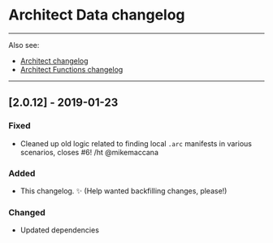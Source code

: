 # Architect Data changelog

---
Also see:
- [Architect changelog](https://github.com/arc-repos/architect/blob/master/changelog.md)
- [Architect Functions changelog](https://github.com/arc-repos/arc-functions/blob/master/changelog.md)
---

## [2.0.12] - 2019-01-23


### Fixed

- Cleaned up old logic related to finding local `.arc` manifests in various scenarios, closes #6! /ht @mikemaccana


### Added

- This changelog. ✨ (Help wanted backfilling changes, please!)


### Changed

- Updated dependencies
